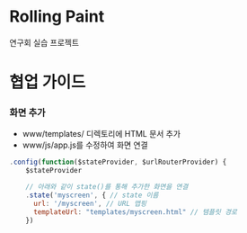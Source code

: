 # Rolling Paint
연구회 실습 프로젝트

# 협업 가이드

### 화면 추가
* www/templates/ 디렉토리에 HTML 문서 추가
* www/js/app.js를 수정하여 화면 연결
```javascript
.config(function($stateProvider, $urlRouterProvider) {
    $stateProvider

    // 아래와 같이 state()를 통해 추가한 화면을 연결
    .state('myscreen', { // state 이름
      url: '/myscreen', // URL 맵핑
      templateUrl: "templates/myscreen.html" // 템플릿 경로
    })
```

